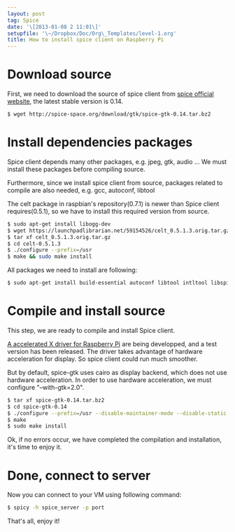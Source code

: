 ```yaml
---
layout: post
tag: Spice
date: '\[2013-01-08 2 11:01\]'
setupfile: '\~/Dropbox/Doc/Org\_Templates/level-1.org'
title: How to install spice client on Raspberry Pi
---
```


Download source
===============

First, we need to download the source of spice client from [spice
official website](http://spice-space.org), the latest stable version is
0.14.

``` bash
$ wget http://spice-space.org/download/gtk/spice-gtk-0.14.tar.bz2
```

Install dependencies packages
=============================

Spice client depends many other packages, e.g. jpeg, gtk, audio … We
must install these packages before compiling source.

Furthermore, since we install spice client from source, packages related
to compile are also needed, e.g. gcc, autoconf, libtool

The celt package in raspbian's repository(0.7.1) is newer than Spice
client requires(0.5.1), so we have to install this required version from
source.

``` bash
$ sudo apt-get install libogg-dev
$ wget https://launchpadlibrarian.net/59154526/celt_0.5.1.3.orig.tar.gz
$ tar xf celt_0.5.1.3.orig.tar.gz
$ cd celt-0.5.1.3
$ ./configure --prefix=/usr
$ make && sudo make install
```

All packages we need to install are following:

``` bash
$ sudo apt-get install build-essential autoconf libtool intltool libspice-protocol-dev libgtk2.0-dev libssl-dev libpulse-dev gobject-introspection libgirepository1.0-dev libjpeg8-dev pulseaudio
```

Compile and install source
==========================

This step, we are ready to compile and install Spice client.

[A accelerated X driver for Raspberry
Pi](http://www.raspberrypi.org/phpBB3/viewtopic.php?f%3D63&t%3D28294)
are being developped, and a test version has been released. The driver
takes advantage of hardware acceleration for display. So spice client
could run much smoother.

But by default, spice-gtk uses cairo as display backend, which does not
use hardware acceleration. In order to use hardware acceleration, we
must configure "–with-gtk=2.0".

``` bash
$ tar xf spice-gtk-0.14.tar.bz2
$ cd spice-gtk-0.14
$ ./configure --prefix=/usr --disable-maintainer-mode --disable-static --enable-introspection --without-python --without-sasl --disable-polkit --disable-vala --enable-smartcard=no --with-gtk=2.0
$ make
$ sudo make install
```

Ok, if no errors occur, we have completed the compilation and
installation, it's time to enjoy it.

Done, connect to server
=======================

Now you can connect to your VM using following command:

``` bash
$ spicy -h spice_server -p port
```

That's all, enjoy it!
